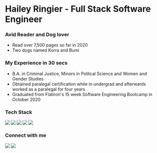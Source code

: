

# Hailey Ringier - Full Stack Software Engineer
### Avid Reader and Dog lover
* Read over 7,500 pages so far in 2020
* Two dogs named Korra and Bumi


### My Experience in 30 secs
* B.A. in Criminal Justice, Minors in Politcal Science and Women and Gender Studies
* Obtained paralegal certification while in undergrad and afterwards worked as a paralegal for four years 
* Graduated from Flatiron's 15 week Software Engineering Bootcamp in October 2020

### Tech Stack

<img align="left" atl="react" src="https://img.shields.io/badge/React-20232A?style=for-the-badge&logo=react&logoColor=61DAFB"/>
<img align="left" atl="material-ui" src="https://img.shields.io/badge/Material--UI-0081CB?style=for-the-badge&logo=material-ui&logoColor=white"/>
<img align="left" atl="ruby" src="https://img.shields.io/badge/Ruby-CC342D?style=for-the-badge&logo=ruby&logoColor=white"/>
<img align="left" atl="JS" src="https://img.shields.io/badge/JavaScript-323330?style=for-the-badge&logo=javascript&logoColor=F7DF1E"/>
<img align="left" atl="HTML" src="https://img.shields.io/badge/HTML5-E34F26?style=for-the-badge&logo=html5&logoColor=white"/>

<br/>


### Connect with me

[<img align="left" atl="linkedin" src="https://img.shields.io/badge/linkedin-%230077B5.svg?&style=for-the-badge&logo=linkedin&logoColor=white"/>][LinkedIn]
[<img align="left" atl="youtube" src="https://img.shields.io/badge/YouTube-FF0000?style=for-the-badge&logo=youtube&logoColor=white"/>][Youtube]
  
[LinkedIn]:https://www.linkedin.com/in/hailey-ringier/
[Youtube]:https://www.youtube.com/channel/UCv8YpacxVgL9ShVduwb3Blg?view_as=subscriber


